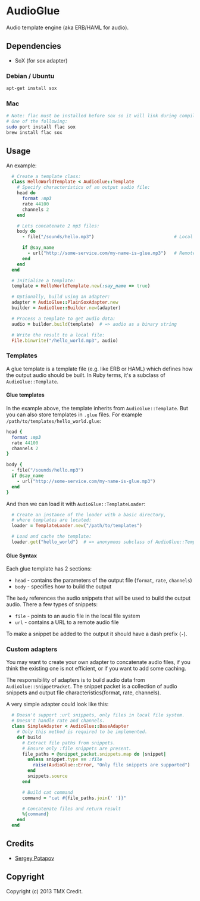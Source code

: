 # AudioGlue

Audio template engine (aka ERB/HAML for audio).


## Dependencies

* SoX (for sox adapter)

### Debian / Ubuntu

```bash
apt-get install sox
```

### Mac

```bash
# Note: flac must be installed before sox so it will link during compilation.
# One of the following:
sudo port install flac sox
brew install flac sox
```

## Usage

An example:

```ruby
  # Create a template class:
  class HelloWorldTemplate < AudioGlue::Template
    # Specify characteristics of an output audio file:
    head do
      format :mp3
      rate 44100
      channels 2
    end

    # Lets concatenate 2 mp3 files:
    body do
      - file("/sounds/hello.mp3")                              # Local file

      if @say_name
        - url("http://some-service.com/my-name-is-glue.mp3")   # Remote file
      end
    end
  end

  # Initialize a template:
  template = HelloWorldTemplate.new(:say_name => true)

  # Optionally, build using an adapter:
  adapter = AudioGlue::PlainSoxAdapter.new
  builder = AudioGlue::Builder.new(adapter)

  # Process a template to get audio data:
  audio = builder.build(template)  # => audio as a binary string

  # Write the result to a local file:
  File.binwrite("/hello_world.mp3", audio)
```

### Templates

A glue template is a template file (e.g. like ERB or HAML) which defines how
the output audio should be built.
In Ruby terms, it's a subclass of `AudioGlue::Template`.

#### Glue templates

In the example above, the template inherits from `AudioGlue::Template`. But you can also
store templates in `.glue` files. For example `/path/to/templates/hello_world.glue`:

```ruby
head {
  format :mp3
  rate 44100
  channels 2
}

body {
  - file("/sounds/hello.mp3")
  if @say_name
    - url("http://some-service.com/my-name-is-glue.mp3")
  end
}
```

And then we can load it with `AudioGlue::TemplateLoader`:

```ruby
  # Create an instance of the loader with a basic directory,
  # where templates are located:
  loader = TemplateLoader.new("/path/to/templates")

  # Load and cache the template:
  loader.get("hello_world")  # => anonymous subclass of AudioGlue::Template
```

#### Glue Syntax

Each glue template has 2 sections:

* `head` - contains the parameters of the output file (`format`, `rate`, `channels`)
* `body` - specifies how to build the output

The `body` references the audio snippets that will be used to build the output
audio. There a few types of snippets:

* `file` - points to an audio file in the local file system
* `url` - contains a URL to a remote audio file

To make a snippet be added to the output it should have a dash prefix (`-`).


### Custom adapters

You may want to create your own adapter to concatenate audio files, if you
think the existing one is not efficient, or if you want to add some caching.

The responsibility of adapters is to build audio data from
`AudioGlue::SnippetPacket`. The snippet packet is a collection of audio
snippets and output file characteristics(format, rate, channels).

A very simple adapter could look like this:

```ruby
  # Doesn't support :url snippets, only files in local file system.
  # Doesn't handle rate and channels.
  class SimpleAdapter < AudioGlue::BaseAdapter
    # Only this method is required to be implemented.
    def build
      # Extract file paths from snippets.
      # Ensure only :file snippets are present.
      file_paths = @snippet_packet.snippets.map do |snippet|
        unless snippet.type == :file
          raise(AudioGlue::Error, "Only file snippets are supported")
        end
        snippets.source
      end

      # Build cat command
      command = "cat #{file_paths.join(' ')}"

      # Concatenate files and return result
      %{command}
    end
  end
```


## Credits

* [Sergey Potapov](https://github.com/greyblake)

## Copyright

Copyright (c) 2013 TMX Credit.
